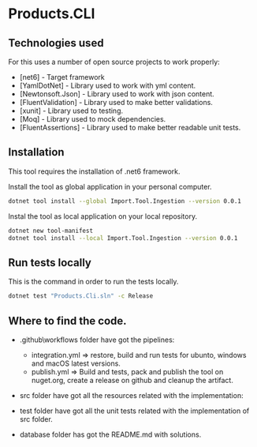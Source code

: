 ﻿# Products.CLI

## Technologies used
For this uses a number of open source projects to work properly:
- [net6] - Target framework
- [YamlDotNet] - Library used to work with yml content.
- [Newtonsoft.Json] - Library used to work with json content.
- [FluentValidation] - Library used to make better validations.
- [xunit] - Library used to testing.
- [Moq] - Library used to mock dependencies.
- [FluentAssertions] - Library used to make better readable unit tests.

## Installation
This tool requires the installation of .net6 framework.

Install the tool as global application in your personal computer.
```sh
dotnet tool install --global Import.Tool.Ingestion --version 0.0.1
```

Instal the tool as local application on your local repository.
```sh
dotnet new tool-manifest
dotnet tool install --local Import.Tool.Ingestion --version 0.0.1
```

## Run tests locally
This is the command in order to run the tests locally.

```sh
dotnet test "Products.Cli.sln" -c Release
```

## Where to find the code.
- .github\workflows folder have got the pipelines:
    - integration.yml => restore, build and run tests for ubunto, windows and macOS latest versions.
    - publish.yml => Build and tests, pack and publish the tool on nuget.org, create a release on github and cleanup the artifact.

- src folder have got all the resources related with the implementation:
- test folder have got all the unit tests related with the implementation of src folder.
- database folder has got the README.md with solutions.
